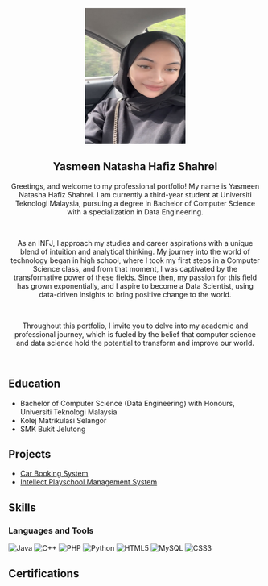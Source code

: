<p align="center">
<div align="center">
  <img src="image.png" alt="yasmeen" width="200px" height="270px">
</div>
</p> 

<h2 align="center">Yasmeen Natasha Hafiz Shahrel</h2>

<p align="center">Greetings, and welcome to my professional portfolio! My name is Yasmeen Natasha Hafiz Shahrel. I am currently a third-year student at Universiti Teknologi Malaysia, pursuing a degree in Bachelor of Computer Science with a specialization in Data Engineering.
</p><br>

<p align="center">As an INFJ, I approach my studies and career aspirations with a unique blend of intuition and analytical thinking. My journey into the world of technology began in high school, where I took my first steps in a Computer Science class, and from that moment, I was captivated by the transformative power of these fields. Since then, my passion for this field has grown exponentially, and I aspire to become a Data Scientist, using data-driven insights to bring positive change to the world. </p><br>

<p align="center">Throughout this portfolio, I invite you to delve into my academic and professional journey, which is fueled by the belief that computer science and data science hold the potential to transform and improve our world. </p><br>

## Education
- Bachelor of Computer Science (Data Engineering) with Honours, Universiti Teknologi Malaysia
- Kolej Matrikulasi Selangor
- SMK Bukit Jelutong

## Projects
- [Car Booking System](https://yasmeennatashautm.000webhostapp.com/cbs/)
- [Intellect Playschool Management System](https://www.intellectplayschool.com)

## Skills
### Languages and Tools
![Java](https://img.shields.io/badge/java-%23ED8B00.svg?style=for-the-badge&logo=openjdk&logoColor=white)
![C++](https://img.shields.io/badge/c++-%2300599C.svg?style=for-the-badge&logo=c%2B%2B&logoColor=white)
![PHP](https://img.shields.io/badge/php-%23777BB4.svg?style=for-the-badge&logo=php&logoColor=white)
![Python](https://img.shields.io/badge/python-3670A0?style=for-the-badge&logo=python&logoColor=ffdd54)
![HTML5](https://img.shields.io/badge/html5-%23E34F26.svg?style=for-the-badge&logo=html5&logoColor=white)
![MySQL](https://img.shields.io/badge/mysql-%2300f.svg?style=for-the-badge&logo=mysql&logoColor=white)
![CSS3](https://img.shields.io/badge/css3-%231572B6.svg?style=for-the-badge&logo=css3&logoColor=white)

## Certifications

